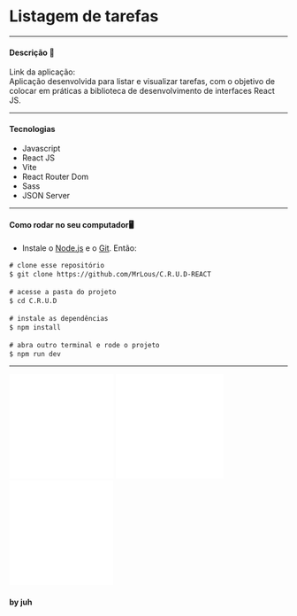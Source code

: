 <h1>Listagem de tarefas</h1>

<hr>

<h4>Descrição 📄</h4>
Link da aplicação:  <br/>
Aplicação desenvolvida para listar e visualizar tarefas, com o objetivo de colocar em práticas a biblioteca de desenvolvimento de interfaces React JS.

<hr>

<h4>Tecnologias</h4>

- Javascript
- React JS
- Vite
- React Router Dom
- Sass
- JSON Server

<hr>

<h4>Como rodar no seu computador🖥️</h4>

- Instale o [Node.js](https://nodejs.org/en/download/) e o [Git](https://git-scm.com/book/en/v2/Getting-Started-Installing-Git). Então:

```
# clone esse repositório
$ git clone https://github.com/MrLous/C.R.U.D-REACT

# acesse a pasta do projeto
$ cd C.R.U.D

# instale as dependências
$ npm install

# abra outro terminal e rode o projeto
$ npm run dev
```
<hr>

<div>
<a href='https://wa.me//5516992925034' target='_blank'><img src="./src/dev/whatsApp.svg" /></a></li>
<a href='https://github.com/MrLous' target='_blank'><img src="./src/dev/git.svg" /></a></li>
<a href='https://www.linkedin.com/in/ricardoluizjr/' target='_blank'><img src="./src/dev/linkdin.svg"/></a>	
<h4>by juh</h4>
</div>
